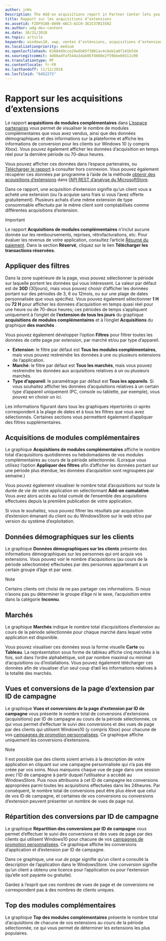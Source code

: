 ```yaml
---
author: jnHs
Description: The Add-on acquisitions report in Partner Center lets you see how many add-ons you've sold, along with demographic and platform details.
title: Rapport sur les acquisitions d’extensions
ms.assetid: F2DF9188-0A98-4AC3-81C0-3E2C37B15582
ms.author: wdg-dev-content
ms.date: 10/31/2018
ms.topic: article
keywords: windows10, uwp, ventes d’extensions, acquisitions d’extensions, produits in-app, extensions
ms.localizationpriority: medium
ms.openlocfilehash: 63884d9cce24e6b85f3001ac4c6eb1a07141bfd4
ms.sourcegitcommit: 4d88adfaf544a3dab05f4660e2f59bbe60311c00
ms.translationtype: MT
ms.contentlocale: fr-FR
ms.lasthandoff: 11/12/2018
ms.locfileid: "6452272"
---
```

# <a name="add-on-acquisitions-report"></a>Rapport sur les acquisitions d’extensions


Le rapport **acquisitions de modules complémentaires** dans [L’espace partenaires](https://partner.microsoft.com/dashboard) vous permet de visualiser le nombre de modules complémentaires que vous avez vendus, ainsi que des données démographiques et des informations sur la plateforme et affiche les informations de conversion pour les clients sur Windows 10 (y compris Xbox). Vous pouvez également afficher les données d’acquisition en temps réel pour la dernière période ou 70-deux heures.

Vous pouvez afficher ces données dans l’espace partenaires, ou [Télécharger le rapport](download-analytic-reports.md) à consulter hors connexion. Vous pouvez également récupérer ces données par programme à l’aide de la méthode [obtenir des acquisitions d’extensions](../monetize/get-in-app-acquisitions.md) dans [l’API REST d’analyse du MicrosoftStore](../monetize/access-analytics-data-using-windows-store-services.md).

Dans ce rapport, une acquisition d’extension signifie qu’un client vous a acheté une extension (ou l’a acquise sans frais si vous l’avez offerte gratuitement). Plusieurs achats d’une même extension de type consommable effectués par le même client sont comptabilisés comme différentes acquisitions d’extension.

> [!IMPORTANT]
> Le rapport **Acquisitions de modules complémentaires** n’inclut aucune donnée sur les remboursements, reprises, rétrofacturations, etc. Pour évaluer les revenus de votre application, consultez l’article [Résumé du paiement](payout-summary.md). Dans la section **Réservé**, cliquez sur le lien **Télécharger les transactions réservées**.


## <a name="apply-filters"></a>Appliquer des filtres

Dans la zone supérieure de la page, vous pouvez sélectionner la période sur laquelle portent les données qui vous intéressent. La valeur par défaut est de **30D** (30jours), mais vous pouvez choisir d’afficher les données portant sur des périodes de 3, 6 ou 12mois, ou sur une plage de dates personnalisée que vous spécifiez. Vous pouvez également sélectionner **1 H** ou **72 H** pour afficher les données d’acquisition en temps quasi réel pour une heure ou de 70-deux heures; ces périodes de temps s’appliquent uniquement à l’onglet de **l’extension de tous les jours** du graphique **acquisitions de modules complémentaires** et à l’onglet **Acquisitions** du graphique **des marchés** . 

Vous pouvez également développer l’option **Filtres** pour filtrer toutes les données de cette page par extension, par marché et/ou par type d’appareil.

-   **Extension**: le filtre par défaut est **Tous les modules complémentaires**, mais vous pouvez restreindre les données à une ou plusieurs extensions de l’application.
-   **Marché**: le filtre par défaut est **Tous les marchés**, mais vous pouvez restreindre les données aux acquisitions relatives à un ou plusieurs marchés.
-   **Type d’appareil**: le paramétrage par défaut est **Tous les appareils**. Si vous souhaitez afficher les données d’acquisitions relatives à un certain type d’appareil uniquement (PC, console ou tablette, par exemple), vous pouvez en choisir un ici.

Les informations figurant dans tous les graphiques répertoriés ci-après correspondent à la plage de dates et à tous les filtres que vous avez sélectionnés. Certaines sections vous permettent également d’appliquer des filtres supplémentaires.


## <a name="add-on-acquisitions"></a>Acquisitions de modules complémentaires

Le graphique **Acquisitions de modules complémentaires** affiche le nombre total d’acquisitions quotidiennes ou hebdomadaires de vos modules complémentaires au cours de la période sélectionnée. (Lorsque vous utilisez l’option **Appliquer des filtres** afin d’afficher les données portant sur une période plus étendue, les données d’acquisition sont regroupées par semaine.)

Vous pouvez également visualiser le nombre total d’acquisitions sur toute la durée de vie de votre application en sélectionnant **Add-on cumulative**. Vous avez alors accès au total cumulé de l’ensemble des acquisitions effectuées depuis la première publication de votre application.

Si vous le souhaitez, vous pouvez filtrer les résultats par acquisition d’extension émanant du client ou du WindowsStore sur le web et/ou par version du système d’exploitation.


## <a name="customer-demographic"></a>Données démographiques sur les clients

Le graphique **Données démographiques sur les clients** présente des informations démographiques sur les personnes qui ont acquis vos extensions. Vous pouvez voir le nombre d’acquisitions (au cours de la période sélectionnée) effectuées par des personnes appartenant à un certain groupe d’âge et par sexe.

> [!NOTE]
> Certains clients ont choisi de ne pas partager ces informations. Si nous n’avons pas pu déterminer le groupe d’âge ni le sexe, l’acquisition entre dans la catégorie **Inconnu**.


## <a name="markets"></a>Marchés

Le graphique **Marchés** indique le nombre total d’acquisitions d’extension au cours de la période sélectionnée pour chaque marché dans lequel votre application est disponible. 

Vous pouvez visualiser ces données sous la forme visuelle **Carte** ou **Tableau**. La représentation sous forme de tableau affiche cinq marchés à la fois, soit dans l’ordre alphabétique, soit par nombre maximal ou minimal d’acquisitions ou d’installations. Vous pouvez également télécharger ces données afin de visualiser d’un seul coup d’œil les informations relatives à la totalité des marchés.


## <a name="add-on-page-views-and-conversions-by-campaign-id"></a>Vues et conversions de la page d’extension par ID de campagne

Le graphique **Vues et conversions de la page d’extension par ID de campagne** vous présente le nombre total de conversions d'extensions (acquisitions) par ID de campagne au cours de la période sélectionnée, ce qui vous permet d’effectuer le suivi des conversions et des vues de page par des clients qui utilisent Windows10 (y compris Xbox) pour chacune de vos [campagnes de promotion personnalisées](create-a-custom-app-promotion-campaign.md). Ce graphique affiche uniquement les conversions d’extensions.

> [!NOTE]
> Il est possible que des clients soient arrivés à la description de votre application en cliquant sur une campagne personnalisée qui n’a pas été créée par vos soins. Nous marquons chaque vue de page dans une session avec l’ID de campagne à partir duquel l’utilisateur a accédé au WindowsStore. Puis nous attribuons à cet ID de campagne les conversions appropriées parmi toutes les acquisitions effectuées dans les 24heures. Par conséquent, le nombre total de conversions peut être plus élevé que celui de vos ID de campagne, et certaines de vos conversions ou conversions d’extension peuvent présenter un nombre de vues de page nul. 


## <a name="conversions-breakdown-by-campaign-id"></a>Répartition des conversions par ID de campagne

Le graphique **Répartition des conversions par ID de campagne** vous permet d’effectuer le suivi des conversions et des vues de page par des clients qui utilisent Windows10 pour chacune de vos [campagnes de promotion personnalisées](create-a-custom-app-promotion-campaign.md). Ce graphique affiche les conversions d’application et d’extension par ID de campagne.

Dans ce graphique, une *vue de page* signifie qu’un client a consulté la description de l’application dans le WindowsStore. Une *conversion* signifie qu’un client a obtenu une licence pour l’application ou pour l’extension (qu’elle soit payante ou gratuite).

Gardez à l’esprit que ces nombres de vues de page et de conversions ne correspondent pas à des nombres de clients uniques. 


## <a name="top-add-ons"></a>Top des modules complémentaires

Le graphique **Top des modules complémentaires** présente le nombre total d’acquisitions de chacune de vos extensions au cours de la période sélectionnée, ce qui vous permet de déterminer les extensions les plus populaires. 



 

 
